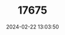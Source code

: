 ---
title: "17675"
category: "Pleurobema bournianum"
draft: false
date: 2024-02-22 13:03:50
languages:
  English: ["Scioto Pigtoe"]
---